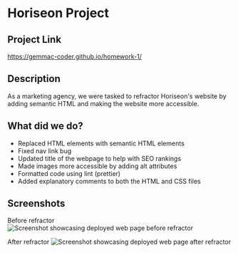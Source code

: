 # Horiseon Project

## Project Link
https://gemmac-coder.github.io/homework-1/
 
## Description 
As a marketing agency, we were tasked to refractor Horiseon's website by adding semantic HTML and making the website more accessible. 

## What did we do?
- Replaced HTML elements with semantic HTML elements
- Fixed nav link bug 
- Updated title of the webpage to help with SEO rankings
- Made images more accessible by adding alt attributes
- Formatted code using lint (prettier)
- Added explanatory comments to both the HTML and CSS files


## Screenshots

Before refractor
![Screenshot showcasing deployed web page before refractor](assets/screenshots/before-code-refractor-homework-1-screenshot.png)

After refractor 
![Screenshot showcasing deployed web page after refractor](./assets/screenshots/after-code-refractor-gemmac-coder-github-io-homework-1.png)